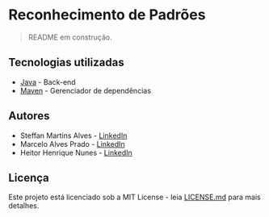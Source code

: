 # Reconhecimento de Padrões

> README em construção.

## Tecnologias utilizadas

* [Java](http://www.java.com) - Back-end
* [Maven](https://maven.apache.org/) - Gerenciador de dependências

## Autores

* Steffan Martins Alves - [LinkedIn](https://www.linkedin.com/in/steffanmartins/)
* Marcelo Alves Prado - [LinkedIn](https://www.linkedin.com/in/marcelo-prado-a07006118/)
* Heitor Henrique Nunes - [LinkedIn](https://www.linkedin.com/in/heitor-nunes-7b1322176/)

## Licença

Este projeto está licenciado sob a MIT License - leia [LICENSE.md](LICENSE.md) para mais detalhes.
